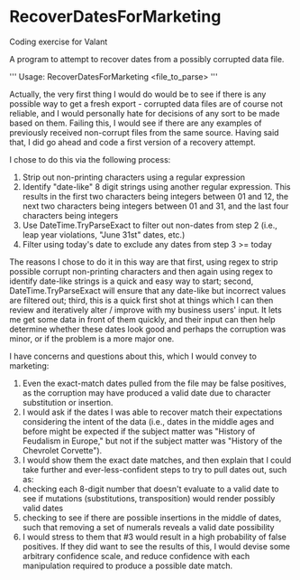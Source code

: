 # RecoverDatesForMarketing
Coding exercise for Valant

A program to attempt to recover dates from a possibly corrupted data file. 

'''
Usage: RecoverDatesForMarketing <file_to_parse>
'''

Actually, the very first thing I would do would be to see if there is any possible way to get a fresh export - corrupted data 
files are of course not reliable, and I would personally hate for decisions of any sort to be made based on them. Failing this, 
I would see if there are any examples of previously received non-corrupt files from the same source. Having said that, I did go 
ahead and code a first version of a recovery attempt.

I chose to do this via the following process:

1. Strip out non-printing characters using a regular expression
2. Identify "date-like" 8 digit strings using another regular expression. This results in the first two characters being integers between 01 and 12, the next two characters being integers between 01 and 31, and the last four characters being integers
3. Use DateTime.TryParseExact to filter out non-dates from step 2 (i.e., leap year violations, "June 31st" dates, etc.)
4. Filter using today's date to exclude any dates from step 3 >= today

The reasons I chose to do it in this way are that first, using regex to strip possible corrupt non-printing characters and then 
again using regex to identify date-like strings is a quick and easy way to start; second, DateTime.TryParseExact will ensure 
that any date-like but incorrect values are filtered out; third, this is a quick first shot at things which I can then review 
and iteratively alter / improve with my business users' input. It lets me get some data in front of them quickly, and their input 
can then help determine whether these dates look good and perhaps the corruption was minor, or if the problem is a more major one.


I have concerns and questions about this, which I would convey to marketing: 

1. Even the exact-match dates pulled from the file may be false positives, as the corruption may have produced a valid date due to character substitution or insertion. 
2. I would ask if the dates I was able to recover match their expectations considering the intent of the data (i.e., dates in the middle ages and before might be expected if the subject matter was "History of Feudalism in Europe," but not if the subject matter was "History of the Chevrolet Corvette").
3. I would show them the exact date matches, and then explain that I could take further and ever-less-confident steps to try to pull dates out, such as:
  1. checking each 8-digit number that doesn't evaluate to a valid date to see if mutations (substitutions, transposition) would render possibly valid dates
  2. checking to see if there are possible insertions in the middle of dates, such that removing a set of numerals reveals a valid date possibility
4. I would stress to them that #3 would result in a high probability of false positives. If they did want to see the results of this, I would devise some arbitrary confidence scale, and reduce confidence with each manipulation required to produce a possible date match.
